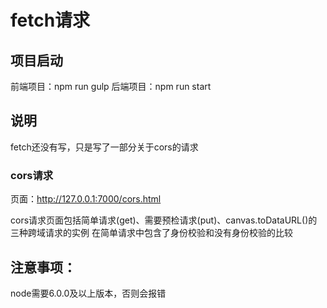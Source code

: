 # fetch请求

## 项目启动
前端项目：npm run gulp
后端项目：npm run start
## 说明
fetch还没有写，只是写了一部分关于cors的请求

### cors请求
页面：http://127.0.0.1:7000/cors.html

cors请求页面包括简单请求(get)、需要预检请求(put)、canvas.toDataURL()的三种跨域请求的实例
在简单请求中包含了身份校验和没有身份校验的比较

## 注意事项：
node需要6.0.0及以上版本，否则会报错